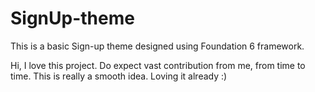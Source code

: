 # SignUp-theme
This is a basic Sign-up theme designed using Foundation 6 framework.


Hi, I love this project. Do expect vast contribution from me, from time to time. This is really a smooth idea. Loving it already :)
